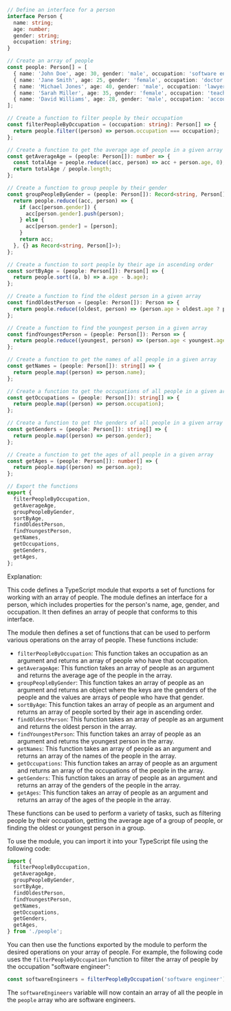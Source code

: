 ```typescript
// Define an interface for a person
interface Person {
  name: string;
  age: number;
  gender: string;
  occupation: string;
}

// Create an array of people
const people: Person[] = [
  { name: 'John Doe', age: 30, gender: 'male', occupation: 'software engineer' },
  { name: 'Jane Smith', age: 25, gender: 'female', occupation: 'doctor' },
  { name: 'Michael Jones', age: 40, gender: 'male', occupation: 'lawyer' },
  { name: 'Sarah Miller', age: 35, gender: 'female', occupation: 'teacher' },
  { name: 'David Williams', age: 28, gender: 'male', occupation: 'accountant' },
];

// Create a function to filter people by their occupation
const filterPeopleByOccupation = (occupation: string): Person[] => {
  return people.filter((person) => person.occupation === occupation);
};

// Create a function to get the average age of people in a given array
const getAverageAge = (people: Person[]): number => {
  const totalAge = people.reduce((acc, person) => acc + person.age, 0);
  return totalAge / people.length;
};

// Create a function to group people by their gender
const groupPeopleByGender = (people: Person[]): Record<string, Person[]> => {
  return people.reduce((acc, person) => {
    if (acc[person.gender]) {
      acc[person.gender].push(person);
    } else {
      acc[person.gender] = [person];
    }
    return acc;
  }, {} as Record<string, Person[]>);
};

// Create a function to sort people by their age in ascending order
const sortByAge = (people: Person[]): Person[] => {
  return people.sort((a, b) => a.age - b.age);
};

// Create a function to find the oldest person in a given array
const findOldestPerson = (people: Person[]): Person => {
  return people.reduce((oldest, person) => (person.age > oldest.age ? person : oldest), people[0]);
};

// Create a function to find the youngest person in a given array
const findYoungestPerson = (people: Person[]): Person => {
  return people.reduce((youngest, person) => (person.age < youngest.age ? person : youngest), people[0]);
};

// Create a function to get the names of all people in a given array
const getNames = (people: Person[]): string[] => {
  return people.map((person) => person.name);
};

// Create a function to get the occupations of all people in a given array
const getOccupations = (people: Person[]): string[] => {
  return people.map((person) => person.occupation);
};

// Create a function to get the genders of all people in a given array
const getGenders = (people: Person[]): string[] => {
  return people.map((person) => person.gender);
};

// Create a function to get the ages of all people in a given array
const getAges = (people: Person[]): number[] => {
  return people.map((person) => person.age);
};

// Export the functions
export {
  filterPeopleByOccupation,
  getAverageAge,
  groupPeopleByGender,
  sortByAge,
  findOldestPerson,
  findYoungestPerson,
  getNames,
  getOccupations,
  getGenders,
  getAges,
};
```

Explanation:

This code defines a TypeScript module that exports a set of functions for working with an array of people. The module defines an interface for a person, which includes properties for the person's name, age, gender, and occupation. It then defines an array of people that conforms to this interface.

The module then defines a set of functions that can be used to perform various operations on the array of people. These functions include:

* `filterPeopleByOccupation`: This function takes an occupation as an argument and returns an array of people who have that occupation.
* `getAverageAge`: This function takes an array of people as an argument and returns the average age of the people in the array.
* `groupPeopleByGender`: This function takes an array of people as an argument and returns an object where the keys are the genders of the people and the values are arrays of people who have that gender.
* `sortByAge`: This function takes an array of people as an argument and returns an array of people sorted by their age in ascending order.
* `findOldestPerson`: This function takes an array of people as an argument and returns the oldest person in the array.
* `findYoungestPerson`: This function takes an array of people as an argument and returns the youngest person in the array.
* `getNames`: This function takes an array of people as an argument and returns an array of the names of the people in the array.
* `getOccupations`: This function takes an array of people as an argument and returns an array of the occupations of the people in the array.
* `getGenders`: This function takes an array of people as an argument and returns an array of the genders of the people in the array.
* `getAges`: This function takes an array of people as an argument and returns an array of the ages of the people in the array.

These functions can be used to perform a variety of tasks, such as filtering people by their occupation, getting the average age of a group of people, or finding the oldest or youngest person in a group.

To use the module, you can import it into your TypeScript file using the following code:

```typescript
import {
  filterPeopleByOccupation,
  getAverageAge,
  groupPeopleByGender,
  sortByAge,
  findOldestPerson,
  findYoungestPerson,
  getNames,
  getOccupations,
  getGenders,
  getAges,
} from './people';
```

You can then use the functions exported by the module to perform the desired operations on your array of people. For example, the following code uses the `filterPeopleByOccupation` function to filter the array of people by the occupation "software engineer":

```typescript
const softwareEngineers = filterPeopleByOccupation('software engineer');
```

The `softwareEngineers` variable will now contain an array of all the people in the `people` array who are software engineers.